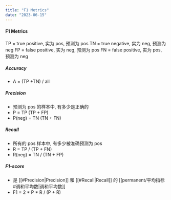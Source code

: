 ```yaml
---
title: "F1 Metrics"
date: "2023-06-15"
---
```


#### F1 Metrics
TP = true positive, 实为 pos, 预测为 pos
TN = true negative, 实为 neg, 预测为 neg
FP = false positive, 实为 neg, 预测为 pos
FN = false positive, 实为 pos, 预测为 neg

##### Accuracy
- A = (TP +TN) / all

##### Precision
- 预测为 pos 的样本中, 有多少是正确的
- P = TP (TP + FP)
- P(neg) = TN (TN + FN)

##### Recall
- 所有的 pos 样本中, 有多少被准确预测为 pos
- R = TP / (TP + FN)
- R(neg) = TN / (TN + FP)

##### F1-score
- 是 [[#Precision|Precision]] 和 [[#Recall|Recall]] 的 [[permanent/平均指标#调和平均数|调和平均数]]
- F1 = 2 * P * R / (P + R)
